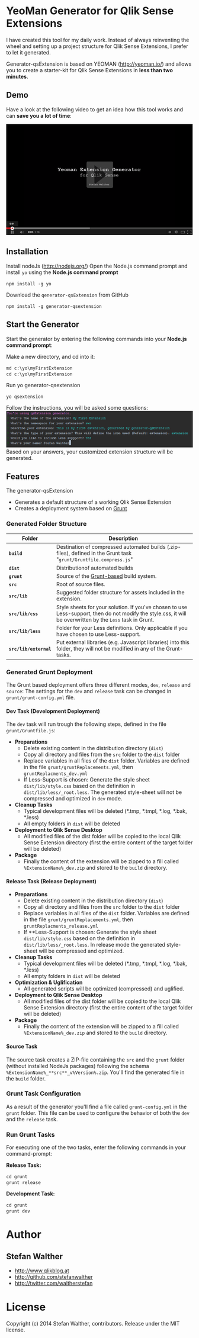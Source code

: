 # YeoMan Generator for Qlik Sense Extensions 

I have created this tool for my daily work. Instead of always reinventing the wheel and setting up a project structure for Qlik Sense Extensions, I prefer to let it generated. 

Generator-qsExtension is based on YEOMAN (http://yeoman.io/) and allows you to create a starter-kit for Qlik Sense Extensions in **less than two minutes**.


## Demo
Have a look at the following video to get an idea how this tool works and can **save you a lot of time**:

[![](https://raw.githubusercontent.com/QlikDev/generator-qsExtension/master/resources/qsExtension_Generator_YouTube.png)](http://youtu.be/nN85C3JxZtU)

## Installation

Install nodeJs (http://nodejs.org/)
Open the Node.js command prompt and install `yo` using the **Node.js command prompt**
 

    npm install -g yo


Download the `qenerator-qsExtension` from GitHub

    npm install -g generator-qsextension

## Start the Generator

Start the generator by entering the following commands into your **Node.js command prompt**:


Make a new directory, and cd into it:

    md c:\yo\myFirstExtension
    cd c:\yo\myFirstExtension


Run yo generator-qsextension

    yo qsextension

Follow the instructions, you will be asked some questions:
![](resources/qsExtension_Generator_Questions.png)
Based on your answers, your customized extension structure will be generated.

## Features

The generator-qsExtension
* Generates a default structure of a working Qlik Sense Extension
* Creates a deployment system based on [Grunt](http://gruntjs.com/)

### Generated Folder Structure

| Folder 				| Description 											|
| --------------------- | -----------------------------------------------------	|
| **`build`**			| Destination of compressed automated builds (.zip-files), defined in the Grunt task "`grunt/Gruntfile.compress.js`"
| **`dist`**			| Distributionof automated builds
| **`grunt`**			| Source of the [Grunt-based](http://gruntjs.com/) build system.
| **`src`**				| Root of source files.
| **`src/lib`**			| Suggested folder structure for assets included in the extension.
| **`src/lib/css`**		| Style sheets for your solution. If you've chosen to use Less-support, then do not modify the style.css, it will be overwritten by the `Less` task in Grunt.
| **`src/lib/less`**	| Folder for your Less definitions. Only applicable if you have chosen to use Less-support.
| **`src/lib/external`**| Put external libraries (e.g. Javascript libraries) into this folder, they will not be modified in any of the Grunt-tasks.

### Generated Grunt Deployment
The Grunt based deployment offers three different modes, `dev`, `release` and `source`:
The settings for the `dev` and `release` task can be changed in `grunt/grunt-config.yml` file.

#### Dev Task (Development Deployment)

The `dev` task will run trough the following steps, defined in the file `grunt/Gruntfile.js`:

* **Preparations**
	* Delete existing content in the distribution directory (`dist`)
	* Copy all directory and files from the `src` folder to the `dist` folder
	* Replace variables in all files of the `dist` folder. Variables are defined in the file `grunt/gruntReplacements.yml`, then `gruntReplacments_dev.yml`
	* If Less-Support is chosen: Generate the style sheet `dist/lib/style.css` based on the definition in `dist/lib/less/_root.less`. The generated style-sheet will not be compressed and optimized in `dev` mode.
* **Cleanup Tasks**
	* Typical development files will be deleted (*.tmp, *.tmpl, *.log, *.bak, *.less)
	* All empty folders in `dist` will be deleted
* **Deployment to Qlik Sense Desktop**
	* All modified files of the dist folder will be copied to the local Qlik Sense Extension directory (first the entire content of the target folder will be deleted)
* **Package**
	* Finally the content of the extension will be zipped to a fill called `%ExtensionName%_dev.zip` and stored to the `build` directory. 

#### Release Task (Release Deployment)

* **Preparations**
	* Delete existing content in the distribution directory (`dist`)
	* Copy all directory and files from the `src` folder to the `dist` folder
	* Replace variables in all files of the `dist` folder. Variables are defined in the file `grunt/gruntReplacements.yml`, then `gruntReplacments_release.yml`
	* If **Less-Support is chosen: Generate the style sheet `dist/lib/style.css` based on the definition in `dist/lib/less/_root.less`. In release mode the generated style-sheet will be compressed and optimized.
* **Cleanup Tasks**
	* Typical development files will be deleted (*.tmp, *.tmpl, *.log, *.bak, *.less)
	* All empty folders in `dist` will be deleted
* **Optimization & Uglification**
	* All generated scripts will be optimized (compressed) and uglified.
* **Deployment to Qlik Sense Desktop**
	* All modified files of the dist folder will be copied to the local Qlik Sense Extension directory (first the entire content of the target folder will be deleted)
* **Package**
	* Finally the content of the extension will be zipped to a fill called `%ExtensionName%_dev.zip` and stored to the `build` directory. 

#### Source Task
The source task creates a ZIP-file containing the `src` and the `grunt` folder (without installed NodeJs packages) following the schema `%ExtensionName%_**src**_v%Version%.zip`. You'll find the generated file in the `build` folder.

### Grunt Task Configuration

As a result of the generator you'll find a file called `grunt-config.yml` in the `grunt` folder.
This file can be used to configure the behavior of both the `dev` and the `release` task.

### Run Grunt Tasks
For executing one of the two tasks, enter the following commands in your command-prompt:

**Release Task:**

    cd grunt
    grunt release

**Development Task:**

    cd grunt
    grunt dev


# Author
## Stefan Walther 
* http://www.qlikblog.at
* http://github.com/stefanwalther
* http://twitter.com/waltherstefan

# License
Copyright (c) 2014 Stefan Walther, contributors.
Release under the MIT license.
